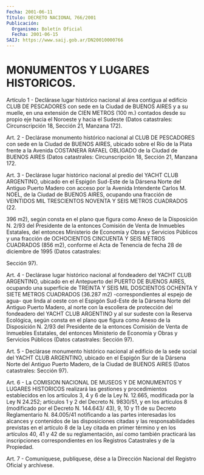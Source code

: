 ```yaml
---
Fecha: 2001-06-11
Título: DECRETO NACIONAL 766/2001
Publicación:
  Organismo: Boletín Oficial
  Fecha: 2001-06-15
SAIJ: https://www.saij.gob.ar/DN20010000766
---
```

# MONUMENTOS Y LUGARES HISTORICOS.

<a id="1"></a>
Artículo 1 - Declárase lugar  histórico  nacional al área contigua al edificio CLUB DE PESCADORES con sede en  la Ciudad de BUENOS AIRES  y  a  su  muelle,  en  una extensión de CIEN METROS  (100  m.) contados desde su propio eje  hacia  el Noroeste y hacia el Sudeste (Datos catastrales: Circunscripción 18,  Sección 21, Manzana 172).

<a id="2"></a>
Art.  2  -  Declárase  monumento  histórico nacional  al  CLUB  DE PESCADORES con sede en la Ciudad de  BUENOS AIRES, ubicado sobre el Río de la Plata frente a la Avenida COSTANERA RAFAEL OBLIGADO de la Ciudad  de  BUENOS  AIRES (Datos catastrales:  Circunscripción  18, Sección 21, Manzana 172.

<a id="3"></a>
Art. 3 - Declárase lugar  histórico  nacional  al  predio del YACHT CLUB ARGENTINO, ubicado en el Espigón Sud-Este de la  Dársena Norte del  Antiguo  Puerto  Madero  con acceso por la Avenida Intendente Carlos M. NOEL, de la Ciudad de BUENOS AIRES, ocupando una fracción de VEINTIDOS MIL TRESCIENTOS NOVENTA  Y  SEIS METROS CUADRADOS (22.

396  m2), según consta en el plano que figura  como  Anexo  de  la Disposición  N. 2/93  del  Presidente  de la entonces Comisión de Venta de Inmuebles Estatales, del entonces  Ministerio de Economía y  Obras  y  Servicios  Públicos  y  una  fracción de  OCHOCIENTOS CINCUENTA Y SEIS METROS CUADRADOS (856 m2),  conforme  el  Acta  de Tenencia  de  fecha  28  de  diciembre  de 1995 (Datos catastrales:

Sección 97).

<a id="4"></a>
Art. 4 - Declárase lugar histórico nacional al fondeadero del YACHT CLUB ARGENTINO, ubicado en el Antepuerto  del  PUERTO DE BUENOS AIRES,  ocupando  una  superficie  de  TREINTA Y SEIS MIL  DOSCIENTOS OCHENTA Y SIETE METROS CUADRADOS (36.287  m2)  -correspondientes al espejo de agua- que linda al oeste con el Espigón  Sud-Este  de  la Dársena  Norte del Antiguo Puerto Madero, al norte con la escollera de protección  del  fondeadero  del  YACHT  CLUB ARGENTINO y al sur sudeste  con la Reserva Ecológica, según consta  en  el  plano  que figura como  Anexo  de la  Disposición N. 2/93 del Presidente de la entonces Comisión de Venta de  Inmuebles  Estatales,  del  entonces Ministerio  de  Economía  y  Obras  y  Servicios  Públicos (Datos catastrales: Sección 97).

<a id="5"></a>
Art. 5 - Declárase monumento histórico nacional al  edificio de la sede social del YACHT CLUB ARGENTINO, ubicado en el Espigón  Sur de la  Dársena Norte del Antiguo Puerto Madero, de la Ciudad de BUENOS AIRES (Datos catastrales: Sección 97).

<a id="6"></a>
Art.  6 - La COMISION NACIONAL DE MUSEOS Y DE MONUMENTOS Y LUGARES HISTORICOS  realizará las gestiones y procedimientos establecidos en los artículos 3, 4 y 6 de la Ley N. 12.665, modificada por la Ley N 24.252; artículos 1 y 2 del Decreto N. 9830/51, y en los artículos 8 (modificado  por  el  Decreto N. 144.643/  43), 9, 10 y 11 de su Decreto  Reglamentario  N. 84.005/41  notificando  a    las  partes interesadas los alcances y contenidos de las disposiciones  citadas y las responsabilidades previstas en el artículo 8 de la Ley citada en primer término y en los artículos 40, 41 y 42 de su reglamentación,  así  como también practicará las inscripciones correspondientes  en los Registros  Catastrales  y  de  la  Propiedad.

<a id="7"></a>
Art. 7 - Comuníquese,  publíquese,  dése a la Dirección Nacional del Registro Oficial y archívese.